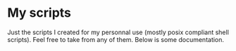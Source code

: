 # My scripts

Just the scripts I created for my personnal use (mostly posix compliant shell scripts). Feel free to take from any of them.
Below is some documentation.

